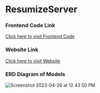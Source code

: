 # ResumizeServer

### Frontend Code Link
[Click here to visit Frontend Code](https://github.com/Pradetto/ResumizeClient)

### Website Link
[Click here to visit Website](https://www.aijobapp.io)

### ERD Diagram of Models
![Screenshot 2023-04-26 at 12 43 50 PM](https://user-images.githubusercontent.com/94888847/234659704-30b6727b-b243-4d5f-976d-3aab0d20f3c2.png)
